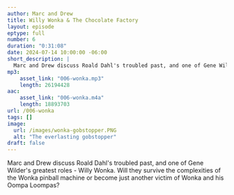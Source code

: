 ```yaml
---
author: Marc and Drew
title: Willy Wonka & The Chocolate Factory
layout: episode
eptype: full
number: 6 
duration: "0:31:08"
date: 2024-07-14 10:00:00 -06:00 
short_description: |
  Marc and Drew discuss Roald Dahl's troubled past, and one of Gene Wilder's greatest roles - Willy Wonka. Will they survive the complexities of the Wonka pinball machine or become just another victim of Wonka and his Oompa Loompas?
mp3:
    asset_link: "006-wonka.mp3"
    length: 26194428
aac:
    asset_link: "006-wonka.m4a"
    length: 18893703
url: /006-wonka
tags: []
image: 
  url: /images/wonka-gobstopper.PNG
  alt: "The everlasting gobstopper"
draft: false
---
```

Marc and Drew discuss Roald Dahl's troubled past, and one of Gene Wilder's greatest roles - Willy Wonka. Will they survive the complexities of the Wonka pinball machine or become just another victim of Wonka and his Oompa Loompas?
